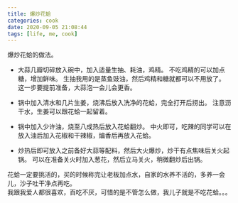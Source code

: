 ```yaml
---
title: 爆炒花蛤
categories: cook
date: 2020-09-05 21:08:44
tags: [life, me, cook]
---
```


爆炒花蛤的做法。
<!--more-->

* 大蒜几瓣切碎放入碗中，加入适量生抽、耗油，鸡精。
  不吃鸡精的可以加点糖，增加鲜味。
  生抽我用的是蒸鱼豉油，然后鸡精和糖就都可以不用放了。
  这一步要提前准备，大蒜泡一会儿会更香。

* 锅中加入清水和几片生姜，烧沸后放入洗净的花蛤，完全打开后捞出。
  注意沥干水，生姜可以跟花蛤一起留着。

* 锅中加入少许油，烧至八成热后放入花蛤翻炒。
  中火即可，吃辣的同学可以在放入油后加入花椒和干辣椒，煸香后再放入花蛤。

* 炒热后即可放入之前备好大蒜等配料，然后大火爆炒，炒干有点焦味后关火起锅。
  可以在准备关火时加入葱花，然后立马关火，稍微翻炒后出锅。

花蛤一定要挑活的，买的时候称完让老板加点水，自家的水养不活的，多养一会儿，沙子吐干净点再吃。  
我跟我爱人都很喜欢，百吃不厌，可惜的是不管怎么做，我儿子就是不吃花蛤。。。

